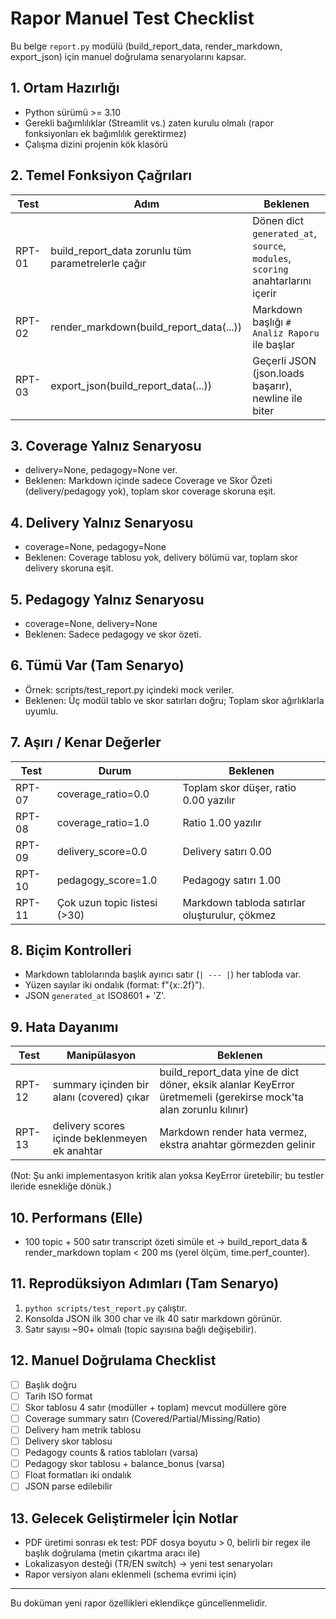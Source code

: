 # Rapor Manuel Test Checklist

Bu belge `report.py` modülü (build_report_data, render_markdown, export_json) için manuel doğrulama senaryolarını kapsar.

## 1. Ortam Hazırlığı
- Python sürümü >= 3.10
- Gerekli bağımlılıklar (Streamlit vs.) zaten kurulu olmalı (rapor fonksiyonları ek bağımlılık gerektirmez)
- Çalışma dizini projenin kök klasörü

## 2. Temel Fonksiyon Çağrıları
| Test | Adım | Beklenen |
| ---- | ---- | -------- |
| RPT-01 | build_report_data zorunlu tüm parametrelerle çağır | Dönen dict `generated_at`, `source`, `modules`, `scoring` anahtarlarını içerir |
| RPT-02 | render_markdown(build_report_data(...)) | Markdown başlığı `# Analiz Raporu` ile başlar |
| RPT-03 | export_json(build_report_data(...)) | Geçerli JSON (json.loads başarır), newline ile biter |

## 3. Coverage Yalnız Senaryosu
- delivery=None, pedagogy=None ver.
- Beklenen: Markdown içinde sadece Coverage ve Skor Özeti (delivery/pedagogy yok), toplam skor coverage skoruna eşit.

## 4. Delivery Yalnız Senaryosu
- coverage=None, pedagogy=None
- Beklenen: Coverage tablosu yok, delivery bölümü var, toplam skor delivery skoruna eşit.

## 5. Pedagogy Yalnız Senaryosu
- coverage=None, delivery=None
- Beklenen: Sadece pedagogy ve skor özeti.

## 6. Tümü Var (Tam Senaryo)
- Örnek: scripts/test_report.py içindeki mock veriler.
- Beklenen: Üç modül tablo ve skor satırları doğru; Toplam skor ağırlıklarla uyumlu.

## 7. Aşırı / Kenar Değerler
| Test | Durum | Beklenen |
| ---- | ----- | -------- |
| RPT-07 | coverage_ratio=0.0 | Toplam skor düşer, ratio 0.00 yazılır |
| RPT-08 | coverage_ratio=1.0 | Ratio 1.00 yazılır |
| RPT-09 | delivery_score=0.0 | Delivery satırı 0.00 |
| RPT-10 | pedagogy_score=1.0 | Pedagogy satırı 1.00 |
| RPT-11 | Çok uzun topic listesi (>30) | Markdown tabloda satırlar oluşturulur, çökmez |

## 8. Biçim Kontrolleri
- Markdown tablolarında başlık ayırıcı satır (`| --- |`) her tabloda var.
- Yüzen sayılar iki ondalık (format: f"{x:.2f}").
- JSON `generated_at` ISO8601 + 'Z'.

## 9. Hata Dayanımı
| Test | Manipülasyon | Beklenen |
| ---- | ------------ | -------- |
| RPT-12 | summary içinden bir alanı (covered) çıkar | build_report_data yine de dict döner, eksik alanlar KeyError üretmemeli (gerekirse mock'ta alan zorunlu kılınır) |
| RPT-13 | delivery scores içinde beklenmeyen ek anahtar | Markdown render hata vermez, ekstra anahtar görmezden gelinir |

(Not: Şu anki implementasyon kritik alan yoksa KeyError üretebilir; bu testler ileride esnekliğe dönük.)

## 10. Performans (Elle)
- 100 topic + 500 satır transcript özeti simüle et → build_report_data & render_markdown toplam < 200 ms (yerel ölçüm, time.perf_counter).

## 11. Reprodüksiyon Adımları (Tam Senaryo)
1. `python scripts/test_report.py` çalıştır.
2. Konsolda JSON ilk 300 char ve ilk 40 satır markdown görünür.
3. Satır sayısı ~90+ olmalı (topic sayısına bağlı değişebilir).

## 12. Manuel Doğrulama Checklist
- [ ] Başlık doğru
- [ ] Tarih ISO format
- [ ] Skor tablosu 4 satır (modüller + toplam) mevcut modüllere göre
- [ ] Coverage summary satırı (Covered/Partial/Missing/Ratio)
- [ ] Delivery ham metrik tablosu
- [ ] Delivery skor tablosu
- [ ] Pedagogy counts & ratios tabloları (varsa)
- [ ] Pedagogy skor tablosu + balance_bonus (varsa)
- [ ] Float formatları iki ondalık
- [ ] JSON parse edilebilir

## 13. Gelecek Geliştirmeler İçin Notlar
- PDF üretimi sonrası ek test: PDF dosya boyutu > 0, belirli bir regex ile başlık doğrulama (metin çıkartma aracı ile)
- Lokalizasyon desteği (TR/EN switch) → yeni test senaryoları
- Rapor versiyon alanı eklenmeli (schema evrimi için)

---
Bu doküman yeni rapor özellikleri eklendikçe güncellenmelidir.
